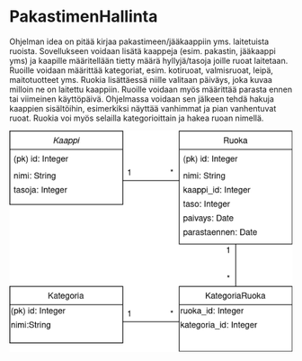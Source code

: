 # PakastimenHallinta
Ohjelman idea on pitää kirjaa pakastimeen/jääkaappiin yms. laitetuista ruoista. Sovellukseen voidaan lisätä kaappeja (esim. pakastin, jääkaappi yms) ja kaapille määritellään tietty määrä hyllyjä/tasoja joille ruoat laitetaan. Ruoille voidaan määrittää kategoriat, esim. kotiruoat, valmisruoat, leipä, maitotuotteet yms. Ruokia lisättäessä niille valitaan päiväys, joka kuvaa milloin ne on laitettu kaappiin. Ruoille voidaan myös määrittää parasta ennen tai viimeinen käyttöpäivä. Ohjelmassa voidaan sen jälkeen tehdä hakuja kaappien sisältöihin, esimerkiksi näyttää vanhimmat ja pian vanhentuvat ruoat. Ruokia voi myös selailla kategorioittain ja hakea ruoan nimellä. 

![tietokantakaavio](https://raw.githubusercontent.com/Lukxsx/PakastimenHallinta/master/tietokantakaavio.png)

